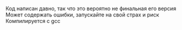 Код написан давно, так что это вероятно не финальная его версия
Может содержать ошибки, запускайте на свой страх и риск
Компилируется с gcc
